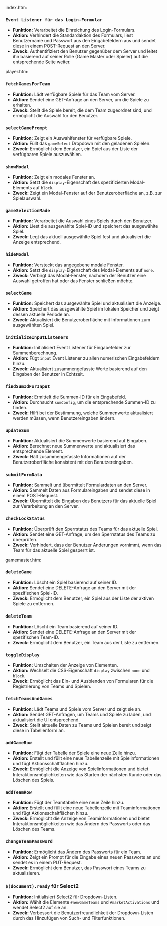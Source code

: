index.htm:

### `Event Listener für das Login-Formular`
- **Funktion:** Verarbeitet die Einreichung des Login-Formulars.
- **Aktion:** Verhindert die Standardaktion des Formulars, liest Benutzername und Passwort aus den Eingabefeldern aus und sendet diese in einem POST-Request an den Server.
- **Zweck:** Authentifiziert den Benutzer gegenüber dem Server und leitet ihn basierend auf seiner Rolle (Game Master oder Spieler) auf die entsprechende Seite weiter.



player.htm:

### `fetchGamesForTeam`
- **Funktion:** Lädt verfügbare Spiele für das Team vom Server.
- **Aktion:** Sendet eine GET-Anfrage an den Server, um die Spiele zu erhalten.
- **Zweck:** Stellt die Spiele bereit, die dem Team zugeordnet sind, und ermöglicht die Auswahl für den Benutzer.

### `selectGamePrompt`
- **Funktion:** Zeigt ein Auswahlfenster für verfügbare Spiele.
- **Aktion:** Füllt das `gameSelect` Dropdown mit den geladenen Spielen.
- **Zweck:** Ermöglicht dem Benutzer, ein Spiel aus der Liste der verfügbaren Spiele auszuwählen.

### `showModal`
- **Funktion:** Zeigt ein modales Fenster an.
- **Aktion:** Setzt die `display`-Eigenschaft des spezifizierten Modal-Elements auf `block`.
- **Zweck:** Zeigt ein Modal-Fenster auf der Benutzeroberfläche an, z.B. zur Spielauswahl.

### `gameSelectionMade`
- **Funktion:** Verarbeitet die Auswahl eines Spiels durch den Benutzer.
- **Aktion:** Liest die ausgewählte Spiel-ID und speichert das ausgewählte Spiel.
- **Zweck:** Legt das aktuell ausgewählte Spiel fest und aktualisiert die Anzeige entsprechend.

### `hideModal`
- **Funktion:** Versteckt das angegebene modale Fenster.
- **Aktion:** Setzt die `display`-Eigenschaft des Modal-Elements auf `none`.
- **Zweck:** Verbirgt das Modal-Fenster, nachdem der Benutzer eine Auswahl getroffen hat oder das Fenster schließen möchte.

### `selectGame`
- **Funktion:** Speichert das ausgewählte Spiel und aktualisiert die Anzeige.
- **Aktion:** Speichert das ausgewählte Spiel im lokalen Speicher und zeigt dessen aktuelle Periode an.
- **Zweck:** Aktualisiert die Benutzeroberfläche mit Informationen zum ausgewählten Spiel.

### `initializeInputListeners`
- **Funktion:** Initialisiert Event Listener für Eingabefelder zur Summenberechnung.
- **Aktion:** Fügt `input` Event Listener zu allen numerischen Eingabefeldern hinzu.
- **Zweck:** Aktualisiert zusammengefasste Werte basierend auf den Eingaben der Benutzer in Echtzeit.

### `findSumIdForInput`
- **Funktion:** Ermittelt die Summen-ID für ein Eingabefeld.
- **Aktion:** Durchsucht `sumConfig`, um die entsprechende Summen-ID zu finden.
- **Zweck:** Hilft bei der Bestimmung, welche Summenwerte aktualisiert werden müssen, wenn Benutzereingaben ändern.

### `updateSum`
- **Funktion:** Aktualisiert die Summenwerte basierend auf Eingaben.
- **Aktion:** Berechnet neue Summenwerte und aktualisiert das entsprechende Element.
- **Zweck:** Hält zusammengefasste Informationen auf der Benutzeroberfläche konsistent mit den Benutzereingaben.

### `submitFormData`
- **Funktion:** Sammelt und übermittelt Formulardaten an den Server.
- **Aktion:** Sammelt Daten aus Formulareingaben und sendet diese in einem POST-Request.
- **Zweck:** Übermittelt die Eingaben des Benutzers für das aktuelle Spiel zur Verarbeitung an den Server.

### `checkLockStatus`
- **Funktion:** Überprüft den Sperrstatus des Teams für das aktuelle Spiel.
- **Aktion:** Sendet eine GET-Anfrage, um den Sperrstatus des Teams zu überprüfen.
- **Zweck:** Verhindert, dass der Benutzer Änderungen vornimmt, wenn das Team für das aktuelle Spiel gesperrt ist.



gamemaster.htm:

### `deleteGame`
- **Funktion:** Löscht ein Spiel basierend auf seiner ID.
- **Aktion:** Sendet eine DELETE-Anfrage an den Server mit der spezifischen Spiel-ID.
- **Zweck:** Ermöglicht dem Benutzer, ein Spiel aus der Liste der aktiven Spiele zu entfernen.

### `deleteTeam`
- **Funktion:** Löscht ein Team basierend auf seiner ID.
- **Aktion:** Sendet eine DELETE-Anfrage an den Server mit der spezifischen Team-ID.
- **Zweck:** Ermöglicht dem Benutzer, ein Team aus der Liste zu entfernen.

### `toggleDisplay`
- **Funktion:** Umschalten der Anzeige von Elementen.
- **Aktion:** Wechselt die CSS-Eigenschaft `display` zwischen `none` und `block`.
- **Zweck:** Ermöglicht das Ein- und Ausblenden von Formularen für die Registrierung von Teams und Spielen.

### `fetchTeamsAndGames`
- **Funktion:** Lädt Teams und Spiele vom Server und zeigt sie an.
- **Aktion:** Sendet GET-Anfragen, um Teams und Spiele zu laden, und aktualisiert die UI entsprechend.
- **Zweck:** Stellt aktuelle Daten zu Teams und Spielen bereit und zeigt diese in Tabellenform an.

### `addGameRow`
- **Funktion:** Fügt der Tabelle der Spiele eine neue Zeile hinzu.
- **Aktion:** Erstellt und füllt eine neue Tabellenzeile mit Spielinformationen und fügt Aktionsschaltflächen hinzu.
- **Zweck:** Ermöglicht die Anzeige von Spielinformationen und bietet Interaktionsmöglichkeiten wie das Starten der nächsten Runde oder das Löschen des Spiels.

### `addTeamRow`
- **Funktion:** Fügt der Teamtabelle eine neue Zeile hinzu.
- **Aktion:** Erstellt und füllt eine neue Tabellenzeile mit Teaminformationen und fügt Aktionsschaltflächen hinzu.
- **Zweck:** Ermöglicht die Anzeige von Teaminformationen und bietet Interaktionsmöglichkeiten wie das Ändern des Passworts oder das Löschen des Teams.

### `changeTeamPassword`
- **Funktion:** Ermöglicht das Ändern des Passworts für ein Team.
- **Aktion:** Zeigt ein Prompt für die Eingabe eines neuen Passworts an und sendet es in einem PUT-Request.
- **Zweck:** Ermöglicht dem Benutzer, das Passwort eines Teams zu aktualisieren.

### `$(document).ready` für Select2
- **Funktion:** Initialisiert Select2 für Dropdown-Listen.
- **Aktion:** Wählt die Elemente `#newGameTeams` und `#marketActivations` und wendet Select2 auf sie an.
- **Zweck:** Verbessert die Benutzerfreundlichkeit der Dropdown-Listen durch das Hinzufügen von Such- und Filterfunktionen.
